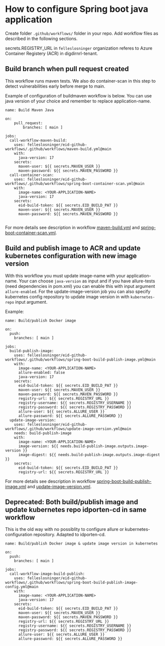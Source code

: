 # How to configure Spring boot java application
Create folder `.github/workflows/` folder in your repo.
Add workflow files as described in the following sections.

secrets.REGISTRY_URL in `felleslosninger` organization referes to Azure Container Registery (ACR) in digdirnrl-tenant.

## Build branch when pull request created
This workflow runs maven tests.
We also do container-scan in this step to detect vulnerabilities early before merge to main.

Example of configuration of buildmaven workflow is below. You can use java version of your choice and remember to replace application-name.
```
name: Build Maven Java

on:
    pull_request:
        branches: [ main ]

jobs:
  call-workflow-maven-build:
    uses: felleslosninger/eid-github-workflows/.github/workflows/maven-build.yml@main
    with:
      java-version: 17
    secrets:
      maven-user: ${{ secrets.MAVEN_USER }}
      maven-password: ${{ secrets.MAVEN_PASSWORD }}
  call-container-scan:
    uses: felleslosninger/eid-github-workflows/.github/workflows/spring-boot-container-scan.yml@main
    with:
      image-name: <YOUR-APPLICATION-NAME>
      java-version: 17
    secrets:
      eid-build-token: ${{ secrets.EID_BUILD_PAT }}
      maven-user: ${{ secrets.MAVEN_USER }}
      maven-password: ${{ secrets.MAVEN_PASSWORD }}
    
```
For more details see description in workflow [maven-build.yml](../.github/workflows/maven-build.yml) and [spring-boot-container-scan.yml](../.github/workflows/spring-boot-container-scan.yml).


## Build and publish image to ACR and update kubernetes configuration with new image version

With this workflow you must update image-name with your application-name. 
Your can choose `java-version` as input and if you have allure-tests (need dependencies in pom.xml) you can enable this with input argument `allure-enabled`.
For the update-image-version job you can also specify kubernetes config repository to update image version in with `kubernetes-repo` input argument.

Example:

```
name: Build/publish Docker image

on:
  push:
    branches: [ main ]

jobs:
  build-publish-image:
    uses: felleslosninger/eid-github-workflows/.github/workflows/spring-boot-build-publish-image.yml@main
    with:
      image-name: <YOUR-APPLICATION-NAME>
      allure-enabled: false
      java-version: 17
    secrets:
      eid-build-token: ${{ secrets.EID_BUILD_PAT }}
      maven-user: ${{ secrets.MAVEN_USER }}
      maven-password: ${{ secrets.MAVEN_PASSWORD }}
      registry-url: ${{ secrets.REGISTRY_URL }}
      registry-username: ${{ secrets.REGISTRY_USERNAME }}
      registry-password: ${{ secrets.REGISTRY_PASSWORD }}
      allure-user: ${{ secrets.ALLURE_USER }}
      allure-password: ${{ secrets.ALLURE_PASSWORD }}
  update-image-version:
    uses: felleslosninger/eid-github-workflows/.github/workflows/update-image-version.yml@main
    needs: build-publish-image
    with:
      image-name: <YOUR-APPLICATION-NAME>
      image-version: ${{ needs.build-publish-image.outputs.image-version }}
      image-digest: ${{ needs.build-publish-image.outputs.image-digest }}
    secrets:
      eid-build-token: ${{ secrets.EID_BUILD_PAT }}
      registry-url: ${{ secrets.REGISTRY_URL }}
```
For more details see description in workflow [spring-boot-build-publish-image.yml](../.github/workflows/spring-boot-build-publish-image.yml) and [update-image-version.yml](../.github/workflows/update-image-version.yml).
## Deprecated: Both build/publish image and update kubernetes repo idporten-cd in same workflow
This is the old way with no possiblity to configure allure or kubernetes-configuration repository.
Adapted to idporten-cd.
```
name: Build/publish Docker image & update image version in kubernetes

on:
  push:
    branches: [ main ]

jobs:
  call-workflow-image-build-publish:
    uses: felleslosninger/eid-github-workflows/.github/workflows/spring-boot-build-publish-image-config.yml@main
    with:
      image-name: <YOUR-APPLICATION-NAME>
      java-version: 17
    secrets:
      eid-build-token: ${{ secrets.EID_BUILD_PAT }}
      maven-user: ${{ secrets.MAVEN_USER }}
      maven-password: ${{ secrets.MAVEN_PASSWORD }}
      registry-url: ${{ secrets.REGISTRY_URL }}
      registry-username: ${{ secrets.REGISTRY_USERNAME }}
      registry-password: ${{ secrets.REGISTRY_PASSWORD }}
      allure-user: ${{ secrets.ALLURE_USER }}
      allure-password: ${{ secrets.ALLURE_PASSWORD }}
```
